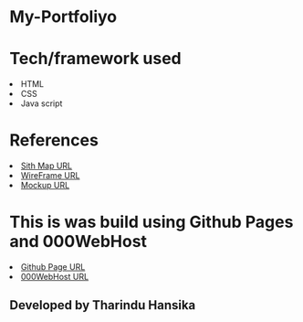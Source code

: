 # My-Portfoliyo
<h1> Tech/framework used </h1>
<ui>
   <li> HTML </li>
   <li> CSS </li>
   <li> Java script </li>
</ui>

<h1> References </h1>
<ui>
   <li><a href="https://www.w3schools.com/"> Sith Map URL </a></li>
   <li><a href="https://www.w3schools.com/"> WireFrame URL </a></li>
   <li><a href="https://www.w3schools.com/"> Mockup URL </a></li>
</ui>

<h1> This is was build using Github Pages and 000WebHost </h1>
<ui>
   <li><a href="https://www.w3schools.com/"> Github Page URL </a></li>
   <li><a href="https://www.w3schools.com/"> 000WebHost URL </a></li>
</ui>
<h2> Developed by Tharindu Hansika </h2>
